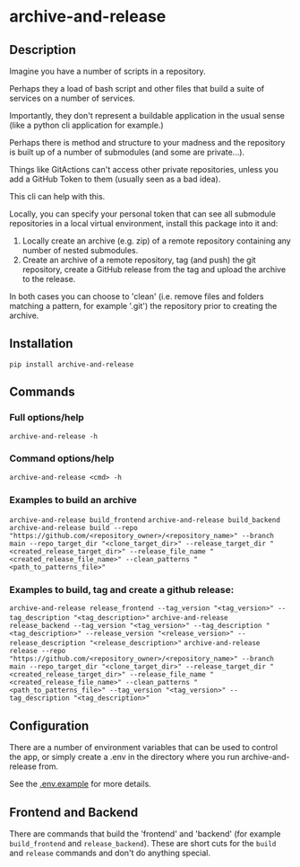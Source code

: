 # archive-and-release

## Description
Imagine you have a number of scripts in a repository. 

Perhaps they a load of bash script and other files that build a suite of services on a number of services.

Importantly, they don't represent a buildable application in the usual sense (like a python cli application for example.)

Perhaps there is method and structure to your madness and the repository is built up of a number of submodules (and some are private...).

Things like GitActions can't access other private repositories, unless you add a GitHub Token to them (usually seen as a bad idea).

This cli can help with this.

Locally, you can specify your personal token that can see all submodule repositories in a local virtual environment, install this package into it and:

1. Locally create an archive (e.g. zip) of a remote repository containing any number of nested submodules.
2. Create an archive of a remote repository, tag (and push) the git repository, create a GitHub release from the tag and upload the archive to the release.

In both cases you can choose to 'clean' (i.e. remove files and folders matching a pattern, for example '.git') the repository prior to creating the archive.

## Installation
`pip install archive-and-release`

## Commands

### Full options/help
`archive-and-release -h`

### Command options/help
`archive-and-release <cmd> -h`

### Examples to build an archive
`archive-and-release build_frontend`
`archive-and-release build_backend`
`archive-and-release build --repo "https://github.com/<repository_owner>/<repository_name>" --branch main --repo_target_dir "<clone_target_dir>" --release_target_dir "<created_release_target_dir>" --release_file_name "<created_release_file_name>" --clean_patterns "<path_to_patterns_file>"` 

### Examples to build, tag and create a github release:
`archive-and-release release_frontend --tag_version "<tag_version>" --tag_description "<tag_description>"`
`archive-and-release release_backend --tag_version "<tag_version>" --tag_description "<tag_description>" --release_version "<release_version>" --release_description "<release_description>"`
`archive-and-release release --repo "https://github.com/<repository_owner>/<repository_name>" --branch main --repo_target_dir "<clone_target_dir>" --release_target_dir "<created_release_target_dir>" --release_file_name "<created_release_file_name>" --clean_patterns "<path_to_patterns_file>" --tag_version "<tag_version>" --tag_description "<tag_description>"`


## Configuration
There are a number of environment variables that can be used to control the app, or simply create a .env in the directory where you run archive-and-release from.

See the [.env.example](https://github.com/dan-east/archive-and-release/blob/main/.env.example) for more details.


## Frontend and Backend
There are commands that build the 'frontend' and 'backend' (for example `build_frontend` and `release_backend`). These are short cuts for the `build` and `release` commands and don't do anything special.
